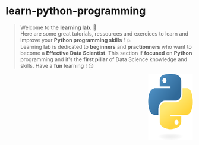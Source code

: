 # learn-python-programming

> Welcome to the **learning lab**. :rocket:  
> Here are some great tutorials, ressources and exercices to learn and improve your **Python programming skills** ! :boom:  
> Learning lab is dedicated to **beginners** and **practionners** who want to become a **Effective Data Scientist**.
> This section if **focused** on **Python** programming and it's the **first pillar** of Data Science knowledge and skills. 
> Have a **fun** learning ! :smirk:

<img src="https://github.com/remijul/learn-python-programming/blob/main/python-logo-only.png" align="right"
     alt="Python logo" width="120" height="178">

